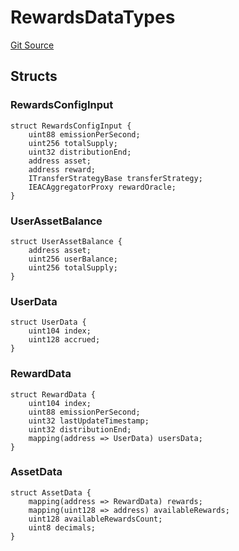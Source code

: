 # RewardsDataTypes
[Git Source](https://github.com/Level-Money/contracts/blob/cdcafc63c9abdb8c667176cf6dd45d63276ad690/src/v1/interfaces/aave/RewardsDataTypes.sol)


## Structs
### RewardsConfigInput

```solidity
struct RewardsConfigInput {
    uint88 emissionPerSecond;
    uint256 totalSupply;
    uint32 distributionEnd;
    address asset;
    address reward;
    ITransferStrategyBase transferStrategy;
    IEACAggregatorProxy rewardOracle;
}
```

### UserAssetBalance

```solidity
struct UserAssetBalance {
    address asset;
    uint256 userBalance;
    uint256 totalSupply;
}
```

### UserData

```solidity
struct UserData {
    uint104 index;
    uint128 accrued;
}
```

### RewardData

```solidity
struct RewardData {
    uint104 index;
    uint88 emissionPerSecond;
    uint32 lastUpdateTimestamp;
    uint32 distributionEnd;
    mapping(address => UserData) usersData;
}
```

### AssetData

```solidity
struct AssetData {
    mapping(address => RewardData) rewards;
    mapping(uint128 => address) availableRewards;
    uint128 availableRewardsCount;
    uint8 decimals;
}
```

